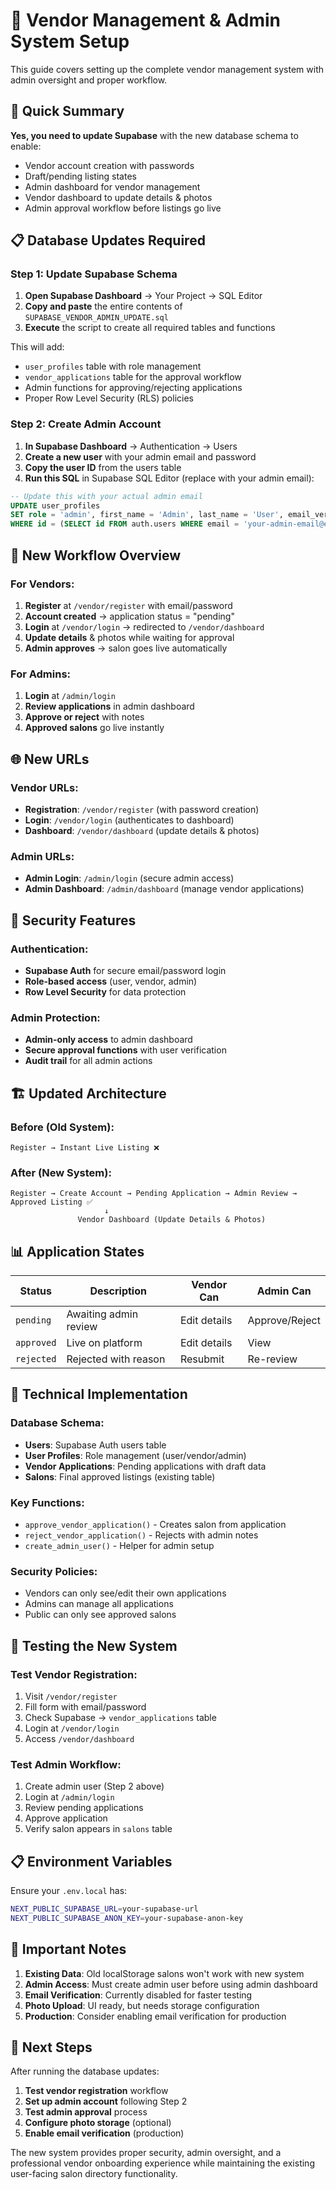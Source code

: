 # 🔧 Vendor Management & Admin System Setup

This guide covers setting up the complete vendor management system with admin oversight and proper workflow.

## 🚀 Quick Summary

**Yes, you need to update Supabase** with the new database schema to enable:
- Vendor account creation with passwords
- Draft/pending listing states  
- Admin dashboard for vendor management
- Vendor dashboard to update details & photos
- Admin approval workflow before listings go live

## 📋 Database Updates Required

### Step 1: Update Supabase Schema

1. **Open Supabase Dashboard** → Your Project → SQL Editor
2. **Copy and paste** the entire contents of `SUPABASE_VENDOR_ADMIN_UPDATE.sql`
3. **Execute** the script to create all required tables and functions

This will add:
- `user_profiles` table with role management
- `vendor_applications` table for the approval workflow
- Admin functions for approving/rejecting applications
- Proper Row Level Security (RLS) policies

### Step 2: Create Admin Account

1. **In Supabase Dashboard** → Authentication → Users
2. **Create a new user** with your admin email and password
3. **Copy the user ID** from the users table
4. **Run this SQL** in Supabase SQL Editor (replace with your admin email):

```sql
-- Update this with your actual admin email
UPDATE user_profiles 
SET role = 'admin', first_name = 'Admin', last_name = 'User', email_verified = true
WHERE id = (SELECT id FROM auth.users WHERE email = 'your-admin-email@example.com');
```

## 🎯 New Workflow Overview

### For Vendors:
1. **Register** at `/vendor/register` with email/password
2. **Account created** → application status = "pending"
3. **Login** at `/vendor/login` → redirected to `/vendor/dashboard`
4. **Update details** & photos while waiting for approval
5. **Admin approves** → salon goes live automatically

### For Admins:
1. **Login** at `/admin/login` 
2. **Review applications** in admin dashboard
3. **Approve or reject** with notes
4. **Approved salons** go live instantly

## 🌐 New URLs

### Vendor URLs:
- **Registration**: `/vendor/register` (with password creation)
- **Login**: `/vendor/login` (authenticates to dashboard)
- **Dashboard**: `/vendor/dashboard` (update details & photos)

### Admin URLs:
- **Admin Login**: `/admin/login` (secure admin access)
- **Admin Dashboard**: `/admin/dashboard` (manage vendor applications)

## 🔐 Security Features

### Authentication:
- **Supabase Auth** for secure email/password login
- **Role-based access** (user, vendor, admin)
- **Row Level Security** for data protection

### Admin Protection:
- **Admin-only access** to admin dashboard
- **Secure approval functions** with user verification
- **Audit trail** for all admin actions

## 🏗️ Updated Architecture

### Before (Old System):
```
Register → Instant Live Listing ❌
```

### After (New System):
```
Register → Create Account → Pending Application → Admin Review → Approved Listing ✅
                     ↓
               Vendor Dashboard (Update Details & Photos)
```

## 📊 Application States

| Status | Description | Vendor Can | Admin Can |
|--------|-------------|------------|-----------|
| `pending` | Awaiting admin review | Edit details | Approve/Reject |
| `approved` | Live on platform | Edit details | View |
| `rejected` | Rejected with reason | Resubmit | Re-review |

## 🔧 Technical Implementation

### Database Schema:
- **Users**: Supabase Auth users table
- **User Profiles**: Role management (user/vendor/admin)
- **Vendor Applications**: Pending applications with draft data
- **Salons**: Final approved listings (existing table)

### Key Functions:
- `approve_vendor_application()` - Creates salon from application
- `reject_vendor_application()` - Rejects with admin notes
- `create_admin_user()` - Helper for admin setup

### Security Policies:
- Vendors can only see/edit their own applications
- Admins can manage all applications
- Public can only see approved salons

## 🧪 Testing the New System

### Test Vendor Registration:
1. Visit `/vendor/register`
2. Fill form with email/password
3. Check Supabase → `vendor_applications` table
4. Login at `/vendor/login`
5. Access `/vendor/dashboard`

### Test Admin Workflow:
1. Create admin user (Step 2 above)
2. Login at `/admin/login`
3. Review pending applications
4. Approve application
5. Verify salon appears in `salons` table

## 📋 Environment Variables

Ensure your `.env.local` has:
```bash
NEXT_PUBLIC_SUPABASE_URL=your-supabase-url
NEXT_PUBLIC_SUPABASE_ANON_KEY=your-supabase-anon-key
```

## 🚨 Important Notes

1. **Existing Data**: Old localStorage salons won't work with new system
2. **Admin Access**: Must create admin user before using admin dashboard
3. **Email Verification**: Currently disabled for faster testing
4. **Photo Upload**: UI ready, but needs storage configuration
5. **Production**: Consider enabling email verification for production

## 🎯 Next Steps

After running the database updates:

1. **Test vendor registration** workflow
2. **Set up admin account** following Step 2
3. **Test admin approval** process
4. **Configure photo storage** (optional)
5. **Enable email verification** (production)

The new system provides proper security, admin oversight, and a professional vendor onboarding experience while maintaining the existing user-facing salon directory functionality.